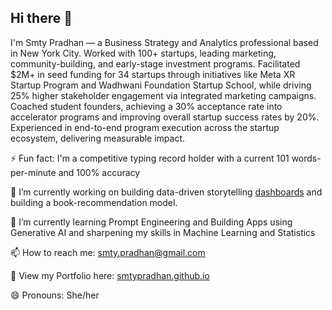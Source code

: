 ## Hi there 👋

I'm Smty Pradhan — a Business Strategy and Analytics professional based in New York City.
Worked with 100+ startups, leading marketing, community-building, and early-stage investment programs. Facilitated $2M+ in seed funding for 34 startups through initiatives like Meta XR Startup Program and Wadhwani Foundation Startup School, while driving 25% higher stakeholder engagement via integrated marketing campaigns. Coached student founders, achieving a 30% acceptance rate into accelerator programs and improving overall startup success rates by 20%. Experienced in end-to-end program execution across the startup ecosystem, delivering measurable impact.

⚡ Fun fact: I'm a competitive typing record holder with a current 101 words-per-minute and 100% accuracy

🔭 I’m currently working on building data-driven storytelling [dashboards](https://public.tableau.com/app/profile/smriti3730/vizzes) and building a book-recommendation model.

🌱 I’m currently learning Prompt Engineering and Building Apps using Generative AI and sharpening my skills in Machine Learning and Statistics

📫 How to reach me: smty.pradhan@gmail.com 

💼 View my Portfolio here: [smtypradhan.github.io](smtypradhan.github.io)

😄 Pronouns: She/her

